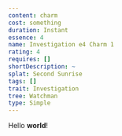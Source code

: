 ```yaml
---
content: charm
cost: something
duration: Instant
essence: 4
name: Investigation e4 Charm 1
rating: 4
requires: []
shortDescription: ~
splat: Second Sunrise
tags: []
trait: Investigation
tree: Watchman
type: Simple
---
```


Hello **world**!
